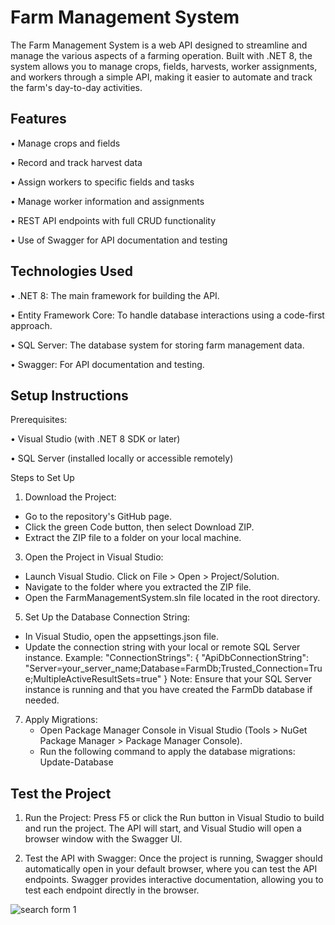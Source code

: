 # Farm Management System
The Farm Management System is a web API designed to streamline and manage the various aspects of a farming operation. Built with .NET 8, the system allows you to manage crops, fields, harvests, worker assignments, and workers through a simple API, making it easier to automate and track the farm's day-to-day activities.

## Features
•	Manage crops and fields

•	Record and track harvest data

•	Assign workers to specific fields and tasks

•	Manage worker information and assignments

•	REST API endpoints with full CRUD functionality

•	Use of Swagger for API documentation and testing



## Technologies Used
•	.NET 8: The main framework for building the API.

•	Entity Framework Core: To handle database interactions using a code-first approach.

•	SQL Server: The database system for storing farm management data.

•	Swagger: For API documentation and testing.


## Setup Instructions
Prerequisites:

•	Visual Studio (with .NET 8 SDK or later)

•	SQL Server (installed locally or accessible remotely)


Steps to Set Up

1.	Download the Project:
   * Go to the repository's GitHub page.
   * Click the green Code button, then select Download ZIP.
   *  Extract the ZIP file to a folder on your local machine.

3.	Open the Project in Visual Studio:
   * Launch Visual Studio. Click on File > Open > Project/Solution.
   * Navigate to the folder where you extracted the ZIP file.
   * Open the FarmManagementSystem.sln file located in the root directory.

5.	Set Up the Database Connection String:
   * In Visual Studio, open the appsettings.json file.
   *  Update the connection string with your local or remote SQL Server instance.
      Example:
      "ConnectionStrings": {
      "ApiDbConnectionString": "Server=your_server_name;Database=FarmDb;Trusted_Connection=True;MultipleActiveResultSets=true"
      }
      Note: Ensure that your SQL Server instance is running and that you have created the FarmDb database if needed.

7. Apply Migrations:
   * Open Package Manager Console in Visual Studio (Tools > NuGet Package Manager > Package Manager Console).
   * Run the following command to apply the database migrations: Update-Database


## Test the Project

1.	Run the Project: Press F5 or click the Run button in Visual Studio to build and run the project. The API will start, and Visual Studio will open a browser window with the Swagger UI.

2.	Test the API with Swagger: Once the project is running, Swagger should automatically open in your default browser, where you can test the API endpoints. Swagger provides interactive documentation, allowing you to test each endpoint directly in the browser.



![search form 1](<Yugioh_MVC/Images/Form_1.png>)

